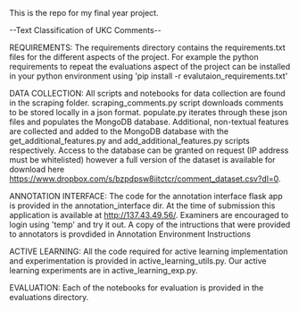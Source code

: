 This is the repo for my final year project. 

--Text Classification of UKC Comments-- 

REQUIREMENTS:
The requirements directory contains the requirements.txt files for the different aspects of the project. For example the python requirements to repeat the evaluations aspect of the project can be installed in your python environment using 
'pip install -r evalutaion_requirements.txt'

DATA COLLECTION:
All scripts and notebooks for data collection are found in the scraping folder. scraping_comments.py script downloads comments to be stored locally in a json format. populate.py iterates through these json files and populates the MongoDB database. Additional, non-textual features are collected and added to the MongoDB database with the get_additional_features.py and add_additional_features.py scripts respectively. Access to the database can be granted on request (IP address must be whitelisted) however a full version of the dataset is available for download here https://www.dropbox.com/s/bzpdpsw8iitctcr/comment_dataset.csv?dl=0. 

ANNOTATION INTERFACE:
The code for the annotation interface flask app is provided in the annotation_interface dir. At the time of submission this application is available at http://137.43.49.56/. Examiners are encouraged to login using 'temp' and try it out. A copy of the intructions that were provided to annotators is provdided in Annotation Environment Instructions

ACTIVE LEARNING: 
All the code required for active learning implementation and experimentation is provided in active_learning_utils.py. 
Our active learning experiments are in active_learning_exp.py.

EVALUATION:
Each of the notebooks for evaluation is provided in the evaluations directory. 
